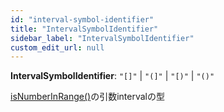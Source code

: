 ```yaml
---
id: "interval-symbol-identifier"
title: "IntervalSymbolIdentifier"
sidebar_label: "IntervalSymbolIdentifier"
custom_edit_url: null
---
```


**IntervalSymbolIdentifier**: ``"[]"`` \| ``"(]"`` \| ``"[)"`` \| ``"()"``

[isNumberInRange()](../functions/isNumberInRange.md)の引数intervalの型
